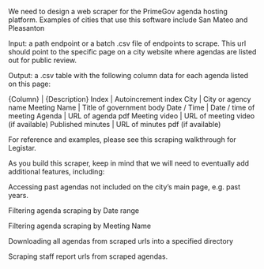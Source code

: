 We need to design a web scraper for the PrimeGov agenda hosting platform. Examples of cities that use this software include San Mateo and Pleasanton

Input: a path endpoint or a batch .csv file of endpoints to scrape. This url should point to the specific page on a city website where agendas are listed out for public review.

Output: a .csv table with the following column data for each agenda listed on this page:

{Column} | {Description}
Index | Autoincrement index
City | City or agency name
Meeting Name | Title of government body
Date / Time | Date / time of meeting
Agenda | URL of agenda pdf
Meeting video | URL of meeting video (if available)
Published minutes | URL of minutes pdf (if available)

For reference and examples, please see this scraping walkthrough for Legistar.

As you build this scraper, keep in mind that we will need to eventually add additional features, including:

Accessing past agendas not included on the city’s main page, e.g. past years.

Filtering agenda scraping by Date range

Filtering agenda scraping by Meeting Name

Downloading all agendas from scraped urls into a specified directory

Scraping staff report urls from scraped agendas.